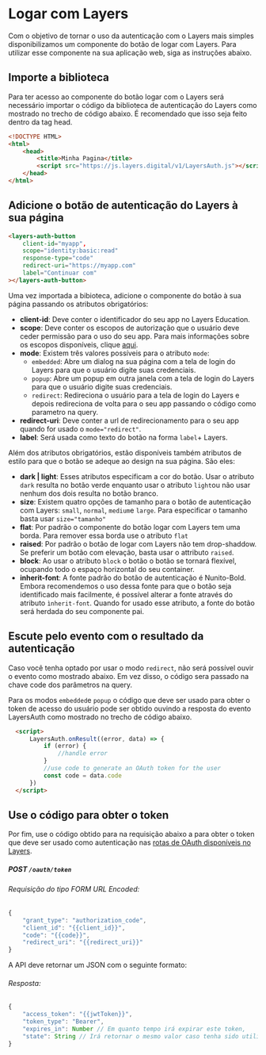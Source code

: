 # Logar com Layers

Com o objetivo de tornar o uso da autenticação com o Layers mais simples disponibilizamos um componente do botão de logar com Layers. Para utilizar esse componente na sua aplicação web, siga as instruções abaixo.

## Importe a biblioteca

Para ter acesso ao componente do botão logar com o Layers será necessário importar o código da biblioteca de autenticação do Layers como mostrado no trecho de código abaixo. É recomendado que isso seja feito dentro da tag head. 

```html
<!DOCTYPE HTML>
<html>
    <head>
        <title>Minha Pagina</title>
        <script src="https://js.layers.digital/v1/LayersAuth.js"></script>
    </head>
</html>
```

## Adicione o botão de autenticação do Layers à sua página

```html
<layers-auth-button
    client-id="myapp",
    scope="identity:basic:read"
    response-type="code"
    redirect-uri="https://myapp.com"
    label="Continuar com"
></layers-auth-button>
```

Uma vez importada a bibioteca, adicione o componente do botão à sua página passando os atributos obrigatórios:
+ **client-id**: 
Deve conter o identificador do seu app no Layers Education.
+ **scope**:
Deve conter os escopos de autorização que o usuário deve ceder permissão para o uso do seu app. Para mais informações sobre os escopos disponíveis, clique [aqui](https://github.com/layers-digital/docs/blob/master/oauth2.0/docs.md).
+ **mode**:
Existem três valores possíveis para o atributo ```mode```:
    + ```embedded```: Abre um dialog na sua página com a tela de login do Layers para que o usuário digite suas credenciais.
    + ```popup```: Abre um popup em outra janela com a tela de login do Layers para que o usuário digite suas credenciais.
    + ```redirect```: Redireciona o usuário para a tela de login do Layers e depois redireciona de volta para o seu app passando o código como parametro na query.
+ **redirect-uri**:
Deve conter a url de redirecionamento para o seu app quando for usado o ```mode="redirect"```.
+ **label**:
Será usada como texto do botão na forma ```label```+ Layers.

Além dos atributos obrigatórios, estão disponíveis também atributos de estilo para que o botão se adeque ao design na sua página. São eles:
+ **dark | light**:
Esses atributos especificam a cor do botão. Usar o atributo ```dark``` resulta no botão verde enquanto usar o atributo ```light```ou não usar nenhum dos dois resulta no botão branco.
+ **size**: 
Existem quatro opções de tamanho para o botão de autenticação com Layers: ```small```, ```normal```, ```medium```e ```large```. Para especificar o tamanho basta usar ```size="tamanho"```
+ **flat**:
Por padrão o componente do botão logar com Layers tem uma borda. Para remover essa borda use o atributo ```flat```
+ **raised**:
Por padrão o botão de logar com Layers não tem drop-shaddow. Se preferir um botão com elevação, basta usar o attributo ```raised```.
+ **block**:
Ao usar o atributo ```block``` o botão o botão se tornará flexível, ocupando todo o espaço horizontal do seu container.
+ **inherit-font**:
A fonte padrão do botão de autenticação é Nunito-Bold. Embora recomendemos o uso dessa fonte para que o botão seja identificado mais facilmente, é possível alterar a fonte através do atributo ```ìnherit-font```. Quando for usado esse atributo, a fonte do botão será herdada do seu componente pai.

## Escute pelo evento com o resultado da autenticação

Caso você tenha optado por usar o modo ```redirect```, não será possível ouvir o evento como mostrado abaixo. Em vez disso, o código sera passado na chave code dos parâmetros na query.

Para os modos ```embedded```e ```popup``` o código que deve ser usado para obter o token de acesso do usuário pode ser obtido ouvindo a resposta do evento LayersAuth como mostrado no trecho de código abaixo. 

```html
  <script>
      LayersAuth.onResult((error, data) => {
          if (error) {
              //handle error
          }
          //use code to generate an OAuth token for the user
          const code = data.code
      })
  </script>
```

## Use o código para obter o token

Por fim, use o código obtido para na requisição abaixo a para obter o token que deve ser usado como autenticação nas [rotas de OAuth disponíveis no Layers](https://github.com/layers-digital/docs/blob/master/oauth2.0/docs.md).

##### **POST** `/oauth/token`
###### Requisição do tipo FORM URL Encoded:
```js
{
    "grant_type": "authorization_code",
    "client_id": "{{client_id}}",
    "code": "{{code}}",
    "redirect_uri": "{{redirect_uri}}"
}
```
A API deve retornar um JSON com o seguinte formato:
###### Resposta:
```js
{
    "access_token": "{{jwtToken}}",
    "token_type": "Bearer",
    "expires_in": Number // Em quanto tempo irá expirar este token,
    "state": String // Irá retornar o mesmo valor caso tenha sido utilizado na primeira chamada
}
```